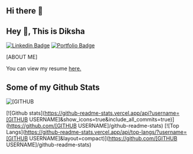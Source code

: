## Hi there 👋

<!--
**metdiksha/metdiksha** is a ✨ _special_ ✨ repository because its `README.md` (this file) appears on your GitHub profile.

Here are some ideas to get you started:

- 🔭 I’m currently working on ...
- 🌱 I’m currently learning ...
- 👯 I’m looking to collaborate on ...
- 🤔 I’m looking for help with ...
- 💬 Ask me about ...
- 📫 How to reach me: ...
- 😄 Pronouns: ...
- ⚡ Fun fact: ...
-->

## Hey 👋, This is Diksha

[![Linkedin Badge](https://img.shields.io/badge/-[LINKEDIN]-0072b1?style=flat&logo=Linkedin&logoColor=white&link=https://www.linkedin.com/in/[LINKEDIN]/)](https://www.linkedin.com/in/[LINKEDIN]/) [![Portfolio Badge](https://img.shields.io/badge/portfolio-web-blue?style=flat&link=[PORTFOLIO]/)]([PORTFOLIO]/) <p align='left'>[ABOUT ME]</p><p align='left'> You can view my resume <a href='[RESUME] ' target=_blank><u>here</u>.</a></p>
## Some of my Github Stats
<p align=left> <img src=https://komarev.com/ghpvc/?username=[GITHUB USERNAME] alt=[GITHUB USERNAME] /> </p>

[![Github stats](https://github-readme-stats.vercel.app/api?username=[GITHUB USERNAME]&show_icons=true&include_all_commits=true)](https://github.com/[GITHUB USERNAME]/github-readme-stats)
[![Top Langs](https://github-readme-stats.vercel.app/api/top-langs/?username=[GITHUB USERNAME]&layout=compact)](https://github.com/[GITHUB USERNAME]/github-readme-stats)
